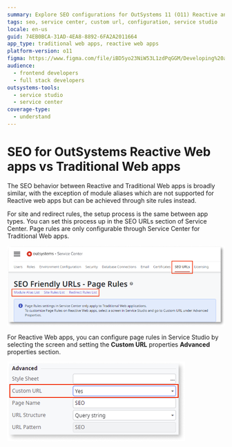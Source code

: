 ```yaml
---
summary: Explore SEO configurations for OutSystems 11 (O11) Reactive and Traditional Web apps, detailing differences in module aliases and page rules setups.
tags: seo, service center, custom url, configuration, service studio
locale: en-us
guid: 74EB0BCA-31AD-4EA8-8892-6FA2A2011664
app_type: traditional web apps, reactive web apps
platform-version: o11
figma: https://www.figma.com/file/iBD5yo23NiW53L1zdPqGGM/Developing%20an%20Application?node-id=3328:27065
audience:
  - frontend developers
  - full stack developers
outsystems-tools:
  - service studio
  - service center
coverage-type:
  - understand
---
```


# SEO for OutSystems Reactive Web apps vs Traditional Web apps

The SEO behavior between Reactive and Traditional Web apps is broadly similar, with the exception of module aliases which are not supported for Reactive web apps but can be achieved through site rules instead.

For site and redirect rules, the setup process is the same between app types. You can set this process up in the SEO URLs section of Service Center. Page rules are only configurable through Service Center for Traditional Web apps. 

![Screenshot showing the SEO page rules configuration in the Service Center for Traditional Web apps](images/page-rules-sc.png "SEO Page Rules in Service Center")

For Reactive Web apps, you can configure page rules in Service Studio by selecting the screen and setting the **Custom URL** properties **Advanced** properties section.

![Screenshot of the Custom URL properties in Service Studio for configuring page rules in Reactive Web apps](images/custom-url-ss.png "Custom URL Configuration in Service Studio")
